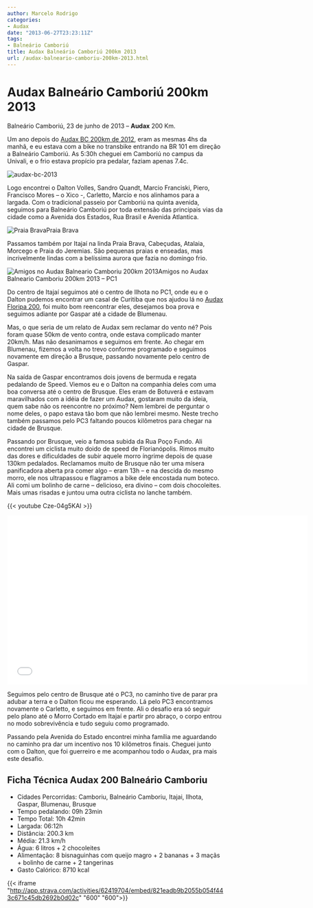 ```yaml
---
author: Marcelo Rodrigo
categories:
- Audax
date: "2013-06-27T23:23:11Z"
tags:
- Balneário Camboriú
title: Audax Balneário Camboriú 200km 2013
url: /audax-balneario-camboriu-200km-2013.html
---
```

# Audax Balneário Camboriú 200km 2013

Balneário Camboriú, 23 de junho de 2013 – **Audax** 200 Km.

Um ano depois do [Audax BC 200km de 2012](/relato-audax-200-balneario-camboriu.html "Audax 200 Balneario Camboriu 2012"), eram as mesmas 4hs da manhã, e eu estava com a bike no transbike entrando na BR 101 em direção a Balneário Camboriú. As 5:30h cheguei em Camboriú no campus da Univali, e o frio estava propício pra pedalar, faziam apenas 7.4c.

![audax-bc-2013](/images/2013/06/audax-bc-20131.webp)

Logo encontrei o Dalton Volles, Sandro Quandt, Marcio Franciski, Piero, Francisco Mores – o Xico -, Carletto, Marcio e nos alinhamos para a largada. Com o tradicional passeio por Camboriú na quinta avenida, seguimos para Balneário Camboriú por toda extensão das principais vias da cidade como a Avenida dos Estados, Rua Brasil e Avenida Atlantica.

![Praia Brava](/images/2013/06/audax-balneario-camboriu-itajai-praia-brava.webp)Praia Brava

Passamos também por Itajaí na linda Praia Brava, Cabeçudas, Atalaia, Morcego e Praia do Jeremias. São pequenas praias e enseadas, mas incrivelmente lindas com a belíssima aurora que fazia no domingo frio.

![Amigos no Audax Balneario Camboriu 200km 2013](/images/2013/06/audax-balneariocamboriu-200km-2013-amigos-pc1.webp)Amigos no Audax Balneario Camboriu 200km 2013 – PC1

Do centro de Itajaí seguimos até o centro de Ilhota no PC1, onde eu e o Dalton pudemos encontrar um casal de Curitiba que nos ajudou lá no [Audax Floripa 200](/audax-floripa-200km-2012.html), foi muito bom reencontrar eles, desejamos boa prova e seguimos adiante por Gaspar até a cidade de Blumenau.

Mas, o que seria de um relato de Audax sem reclamar do vento né? Pois foram quase 50km de vento contra, onde estava complicado manter 20km/h. Mas não desanimamos e seguimos em frente. Ao chegar em Blumenau, fizemos a volta no trevo conforme programado e seguimos novamente em direção a Brusque, passando novamente pelo centro de Gaspar.

Na saída de Gaspar encontramos dois jovens de bermuda e regata pedalando de Speed. Viemos eu e o Dalton na companhia deles com uma boa conversa até o centro de Brusque. Eles eram de Botuverá e estavam maravilhados com a idéia de fazer um Audax, gostaram muito da ideia, quem sabe não os reencontre no próximo? Nem lembrei de perguntar o nome deles, o papo estava tão bom que não lembrei mesmo. Neste trecho também passamos pelo PC3 faltando poucos kilômetros para chegar na cidade de Brusque.

Passando por Brusque, veio a famosa subida da Rua Poço Fundo. Ali encontrei um ciclista muito doido de speed de Florianópolis. Rimos muito das dores e dificuldades de subir aquele morro íngrime depois de quase 130km pedalados. Reclamamos muito de Brusque não ter uma mísera panificadora aberta pra comer algo – eram 13h – e na descida do mesmo morro, ele nos ultrapassou e flagramos a bike dele encostada num boteco. Ali comi um bolinho de carne – delicioso, era divino – com dois chocoleites. Mais umas risadas e juntou uma outra ciclista no lanche também.

{{< youtube Cze-04g5KAI >}}
<iframe allowfullscreen="" frameborder="0" height="394" loading="lazy" src="//www.youtube.com/embed/Cze-04g5KAI" width="700"></iframe>

Seguimos pelo centro de Brusque até o PC3, no caminho tive de parar pra adubar a terra e o Dalton ficou me esperando. Lá pelo PC3 encontramos novamente o Carletto, e seguimos em frente. Ali o desafio era só seguir pelo plano até o Morro Cortado em Itajaí e partir pro abraço, o corpo entrou no modo sobrevivência e tudo seguiu como programado.

Passando pela Avenida do Estado encontrei minha família me aguardando no caminho pra dar um incentivo nos 10 kilômetros finais. Cheguei junto com o Dalton, que foi guerreiro e me acompanhou todo o Audax, pra mais este desafio.

## Ficha Técnica Audax 200 Balneário Camboriu

- Cidades Percorridas: Camboriu, Balneário Camboriu, Itajai, Ilhota, Gaspar, Blumenau, Brusque
- Tempo pedalando: 09h 23min
- Tempo Total: 10h 42min 
- Largada: 06:12h
- Distância: 200.3 km
- Média: 21.3 km/h
- Água: 6 litros + 2 chocoleites
- Alimentação: 8 bisnaguinhas com queijo magro + 2 bananas + 3 maçãs + bolinho de carne + 2 tangerinas
- Gasto Calórico: 8710 kcal
 
{{< iframe "http://app.strava.com/activities/62419704/embed/821eadb9b2055b054f443c671c45db2692b0d02c" "600" "600">}}